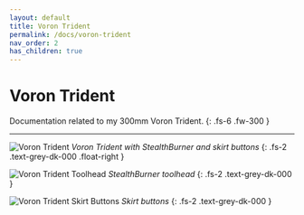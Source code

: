 ```yaml
---
layout: default
title: Voron Trident
permalink: /docs/voron-trident
nav_order: 2
has_children: true
---
```


# Voron Trident

Documentation related to my 300mm Voron Trident.
{: .fs-6 .fw-300 }

---

![Voron Trident](../../../../assets/images/voron-trident.jpg)
*Voron Trident with StealthBurner and skirt buttons*
{: .fs-2 .text-grey-dk-000 .float-right }

![Voron Trident Toolhead](../../../../assets/images/voron-trident-toolhead.jpg)
*StealthBurner toolhead*
{: .fs-2 .text-grey-dk-000 }

![Voron Trident Skirt Buttons](../../../../assets/images/voron-trident-skirt-buttons.jpg)
*Skirt buttons*
{: .fs-2 .text-grey-dk-000 }
